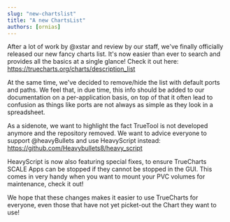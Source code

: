 ```yaml
---
slug: "new-chartslist"
title: "A new ChartsList"
authors: [ornias]
---
```

After a lot of work by @xstar and review by our staff, we've finally officially released our new fancy charts list.
It's now easier than ever to search and provides all the basics at a single glance!
Check it out here: https://truecharts.org/charts/description_list

At the same time, we've decided to remove/hide the list with default ports and paths.
We feel that, in due time, this info should be added to our documentation on a per-application basis, on top of that it often lead to confusion as things like ports are not always as simple as they look in a spreadsheet.

As a sidenote, we want to highlight the fact TrueTool is not developed anymore and the repository removed. We want to advice everyone to support @heavyBullets and use HeavyScript instead:
https://github.com/Heavybullets8/heavy_script

HeavyScript is now also featuring special fixes, to ensure TrueCharts SCALE Apps can be stopped if they cannot be stopped in the GUI.
This comes in very handy when you want to mount your PVC volumes for maintenance, check it out!


We hope that these changes makes it easier to use TrueCharts for everyone, even those that have not yet picket-out the Chart they want to use!